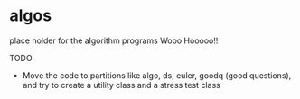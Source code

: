 # algos
place holder for the algorithm programs
Wooo Hooooo!!

TODO
- Move the code to partitions like algo, ds, euler, goodq (good questions), and try to create a utility class and a stress test class
